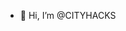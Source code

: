 - 👋 Hi, I’m @CITYHACKS


<!---
CITYHACKS/CITYHACKS is a ✨ special ✨ repository because its `README.md` (this file) appears on your GitHub profile.
You can click the Preview link to take a look at your changes.
--->
